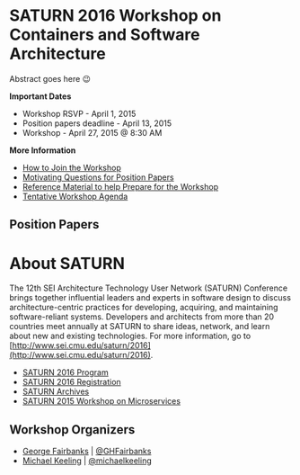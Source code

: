 # SATURN 2016 Workshop on Containers and Software Architecture

Abstract goes here :wink:

**Important Dates**
* Workshop RSVP - April 1, 2015
* Position papers deadline - April 13, 2015
* Workshop - April 27, 2015 @ 8:30 AM


**More Information**
* [How to Join the Workshop](/how-to-join.md)
* [Motivating Questions for Position Papers](/questions.md)
* [Reference Material to help Prepare for the Workshop](/references.md)
* [Tentative Workshop Agenda](/agenda.md)



## Position Papers




# About SATURN

The 12th SEI Architecture Technology User Network (SATURN) Conference brings together influential leaders and experts in software design to discuss architecture-centric practices for developing, acquiring, and maintaining software-reliant systems. Developers and architects from more than 20 countries meet annually at SATURN to share ideas, network, and learn about new and existing technologies. For more information, go to [http://www.sei.cmu.edu/saturn/2016](http://www.sei.cmu.edu/saturn/2016).

- [SATURN 2016 Program](http://www.sei.cmu.edu/saturn/2016/program/index.cfm)
- [SATURN 2016 Registration](http://www.sei.cmu.edu/saturn/2016/registration/index.cfm)
- [SATURN Archives](http://www.sei.cmu.edu/saturn/2016/presentations.cfm)
- [SATURN 2015 Workshop on Microservices](https://github.com/michaelkeeling/SATURN2015-Microservices-Workshop)

## Workshop Organizers

* [George Fairbanks](https://github.com/georgefairbanks) | [@GHFairbanks](https://twitter.com/GHFairbanks)
* [Michael Keeling](https://github.com/michaelkeeling) |  [@michaelkeeling](https://twitter.com/michaelkeeling)
